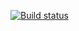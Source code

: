 [![Build status](https://ci.appveyor.com/api/projects/status/e6nm3nnxm4lyv44o?svg=true)](https://ci.appveyor.com/project/Shakhana/postman-api)
